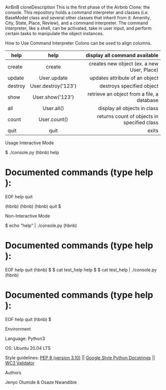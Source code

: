 AirBnB cloneDescription
This is the first phase of the Airbnb Clone: the console. This repository holds a command interpreter and classes (i.e. BaseModel class and several other classes that inherit from it: Amenity, City, State, Place, Review), and a command interpreter. The command interpreter, like a shell, can be activated, take in user input, and perform certain tasks to manipulate the object instances.

How to Use Command Interpreter
Colons can be used to align columns.

| help        | help                     | display all command available                                |
| ------------|:-----------------------: | ------------------------------------------------------------:|
| create      | create <class>           | creates new object (ex. a new User, Place)                   |
| update      | User.update              |   updates attribute of an object                             |
| destroy     | User.destroy('123')      |    destroys specified object                                 |
| show        | User.show('123')         | retrieve an object from a file, a database                   |
| all         | User.all()               | display all objects in class                                 |
| count       | User.count()             | returns count of objects in specified class                  |
| quit        | quit                     | exits                                                        |

  Usage
Interactive Mode

$ ./console.py
(hbnb) help

Documented commands (type help <topic>):
========================================
EOF  help  quit

(hbnb)
(hbnb)
(hbnb) quit
$
  
  
  Non-Interactive Mode

$ echo "help" | ./console.py
(hbnb)

Documented commands (type help <topic>):
========================================
EOF  help  quit
(hbnb)
$
$ cat test_help
help
$
$ cat test_help | ./console.py
(hbnb)

Documented commands (type help <topic>):
========================================
EOF  help  quit
(hbnb)
$
  
  Environment
  
Language: Python3
  
OS: Ubuntu 20.04 LTS
  
Style guidelines: [PEP 8 (version 3.10)](https://peps.python.org/pep-0619/) || [Google Style Python Docstrings](https://sphinxcontrib-napoleon.readthedocs.io/en/l%5Catest/example_google.html) || [WC3 Validator](https://github.com/holbertonschool/W3C-Validator)
  
Authors
  
Jenyo Olumide & Osaze Nwandibie
